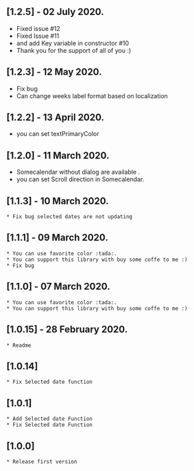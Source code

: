 ## [1.2.5] -  02 July 2020.
   * Fixed issue #12
   * Fixed Issue #11
   * and add Key variable in constructor #10
   * Thank you for the support of all of you :)

## [1.2.3] -  12 May 2020.
   * Fix bug
   * Can change weeks label format based on localization

## [1.2.2] -  13 April 2020.
   * you can set textPrimaryColor

## [1.2.0] -  11 March 2020.
   * Somecalendar without dialog are available .
   * you can set Scroll direction in Somecalendar.

## [1.1.3] -  10 March 2020.
    * Fix bug selected dates are not updating

## [1.1.1] -  09 March 2020.
    * You can use favorite color :tada:.
    * You can support this library with buy some coffe to me :)
    * Fix bug

## [1.1.0] -  07 March 2020.

    * You can use favorite color :tada:.
    * You can support this library with buy some coffe to me :)


## [1.0.15] -  28 February 2020.

    * Readme

## [1.0.14]

    * Fix Selected date function

## [1.0.1]

    * Add Selected date Function
    * Fix Selected date Function

## [1.0.0]

    * Release first version
